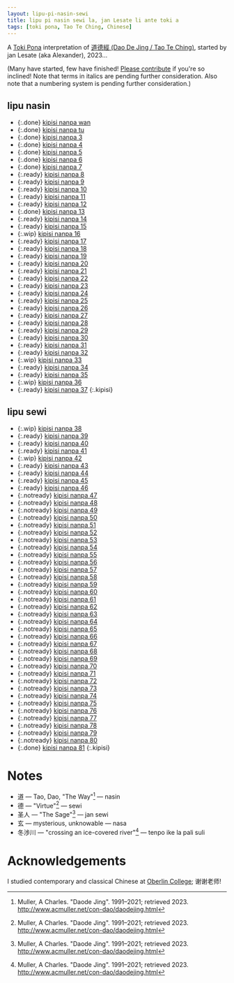 ```yaml
---
layout: lipu-pi-nasin-sewi
title: lipu pi nasin sewi la, jan Lesate li ante toki a
tags: [toki pona, Tao Te Ching, Chinese]
---
```


A [Toki Pona] interpretation of [道德經 (Dao De Jing / Tao Te Ching)](https://en.wikipedia.org/wiki/Tao_Te_Ching), started by jan Lesate (aka Alexander), 2023…

(Many have started, few have finished! [Please contribute](https://github.com/alxndr/blog/tree/main/lipu-pi-nasin-sewi) if you're so inclined! Note that terms in italics are pending further consideration. Also note that a numbering system is pending further consideration.)


## lipu nasin

* {:.done} [kipisi nanpa wan](/lipu-pi-nasin-sewi/1)
* {:.done} [kipisi nanpa tu](/lipu-pi-nasin-sewi/2)
* {:.done} [kipisi nanpa 3](/lipu-pi-nasin-sewi/3)
* {:.done} [kipisi nanpa 4](/lipu-pi-nasin-sewi/4)
* {:.done} [kipisi nanpa 5](/lipu-pi-nasin-sewi/5)
* {:.done} [kipisi nanpa 6](/lipu-pi-nasin-sewi/6)
* {:.done} [kipisi nanpa 7](/lipu-pi-nasin-sewi/7)
* {:.ready} [kipisi nanpa 8](/lipu-pi-nasin-sewi/8)
* {:.ready} [kipisi nanpa 9](/lipu-pi-nasin-sewi/9)
* {:.ready} [kipisi nanpa 10](/lipu-pi-nasin-sewi/10)
* {:.ready} [kipisi nanpa 11](/lipu-pi-nasin-sewi/11)
* {:.ready} [kipisi nanpa 12](/lipu-pi-nasin-sewi/12)
* {:.done} [kipisi nanpa 13](/lipu-pi-nasin-sewi/13)
* {:.ready} [kipisi nanpa 14](/lipu-pi-nasin-sewi/14)
* {:.ready} [kipisi nanpa 15](/lipu-pi-nasin-sewi/15)
* {:.wip} [kipisi nanpa 16](/lipu-pi-nasin-sewi/16)
* {:.ready} [kipisi nanpa 17](/lipu-pi-nasin-sewi/17)
* {:.ready} [kipisi nanpa 18](/lipu-pi-nasin-sewi/18)
* {:.ready} [kipisi nanpa 19](/lipu-pi-nasin-sewi/19)
* {:.ready} [kipisi nanpa 20](/lipu-pi-nasin-sewi/20)
* {:.ready} [kipisi nanpa 21](/lipu-pi-nasin-sewi/21)
* {:.ready} [kipisi nanpa 22](/lipu-pi-nasin-sewi/22)
* {:.ready} [kipisi nanpa 23](/lipu-pi-nasin-sewi/23)
* {:.ready} [kipisi nanpa 24](/lipu-pi-nasin-sewi/24)
* {:.ready} [kipisi nanpa 25](/lipu-pi-nasin-sewi/25)
* {:.ready} [kipisi nanpa 26](/lipu-pi-nasin-sewi/26)
* {:.ready} [kipisi nanpa 27](/lipu-pi-nasin-sewi/27)
* {:.ready} [kipisi nanpa 28](/lipu-pi-nasin-sewi/28)
* {:.ready} [kipisi nanpa 29](/lipu-pi-nasin-sewi/29)
* {:.ready} [kipisi nanpa 30](/lipu-pi-nasin-sewi/30)
* {:.ready} [kipisi nanpa 31](/lipu-pi-nasin-sewi/31)
* {:.ready} [kipisi nanpa 32](/lipu-pi-nasin-sewi/32)
* {:.wip} [kipisi nanpa 33](/lipu-pi-nasin-sewi/33)
* {:.ready} [kipisi nanpa 34](/lipu-pi-nasin-sewi/34)
* {:.ready} [kipisi nanpa 35](/lipu-pi-nasin-sewi/35)
* {:.wip} [kipisi nanpa 36](/lipu-pi-nasin-sewi/36)
* {:.ready} [kipisi nanpa 37](/lipu-pi-nasin-sewi/37)
{:.kipisi}

## lipu sewi

* {:.wip} [kipisi nanpa 38](/lipu-pi-nasin-sewi/38)
* {:.ready} [kipisi nanpa 39](/lipu-pi-nasin-sewi/39)
* {:.ready} [kipisi nanpa 40](/lipu-pi-nasin-sewi/40)
* {:.ready} [kipisi nanpa 41](/lipu-pi-nasin-sewi/41)
* {:.wip} [kipisi nanpa 42](/lipu-pi-nasin-sewi/42)
* {:.ready} [kipisi nanpa 43](/lipu-pi-nasin-sewi/43)
* {:.ready} [kipisi nanpa 44](/lipu-pi-nasin-sewi/44)
* {:.ready} [kipisi nanpa 45](/lipu-pi-nasin-sewi/45)
* {:.ready} [kipisi nanpa 46](/lipu-pi-nasin-sewi/46)
* {:.notready} [kipisi nanpa 47](/lipu-pi-nasin-sewi/47)
* {:.notready} [kipisi nanpa 48](/lipu-pi-nasin-sewi/48)
* {:.notready} [kipisi nanpa 49](/lipu-pi-nasin-sewi/49)
* {:.notready} [kipisi nanpa 50](/lipu-pi-nasin-sewi/50)
* {:.notready} [kipisi nanpa 51](/lipu-pi-nasin-sewi/51)
* {:.notready} [kipisi nanpa 52](/lipu-pi-nasin-sewi/52)
* {:.notready} [kipisi nanpa 53](/lipu-pi-nasin-sewi/53)
* {:.notready} [kipisi nanpa 54](/lipu-pi-nasin-sewi/54)
* {:.notready} [kipisi nanpa 55](/lipu-pi-nasin-sewi/55)
* {:.notready} [kipisi nanpa 56](/lipu-pi-nasin-sewi/56)
* {:.notready} [kipisi nanpa 57](/lipu-pi-nasin-sewi/57)
* {:.notready} [kipisi nanpa 58](/lipu-pi-nasin-sewi/58)
* {:.notready} [kipisi nanpa 59](/lipu-pi-nasin-sewi/59)
* {:.notready} [kipisi nanpa 60](/lipu-pi-nasin-sewi/60)
* {:.notready} [kipisi nanpa 61](/lipu-pi-nasin-sewi/61)
* {:.notready} [kipisi nanpa 62](/lipu-pi-nasin-sewi/62)
* {:.notready} [kipisi nanpa 63](/lipu-pi-nasin-sewi/63)
* {:.notready} [kipisi nanpa 64](/lipu-pi-nasin-sewi/64)
* {:.notready} [kipisi nanpa 65](/lipu-pi-nasin-sewi/65)
* {:.notready} [kipisi nanpa 66](/lipu-pi-nasin-sewi/66)
* {:.notready} [kipisi nanpa 67](/lipu-pi-nasin-sewi/67)
* {:.notready} [kipisi nanpa 68](/lipu-pi-nasin-sewi/68)
* {:.notready} [kipisi nanpa 69](/lipu-pi-nasin-sewi/69)
* {:.notready} [kipisi nanpa 70](/lipu-pi-nasin-sewi/70)
* {:.notready} [kipisi nanpa 71](/lipu-pi-nasin-sewi/71)
* {:.notready} [kipisi nanpa 72](/lipu-pi-nasin-sewi/72)
* {:.notready} [kipisi nanpa 73](/lipu-pi-nasin-sewi/73)
* {:.notready} [kipisi nanpa 74](/lipu-pi-nasin-sewi/74)
* {:.notready} [kipisi nanpa 75](/lipu-pi-nasin-sewi/75)
* {:.notready} [kipisi nanpa 76](/lipu-pi-nasin-sewi/76)
* {:.notready} [kipisi nanpa 77](/lipu-pi-nasin-sewi/77)
* {:.notready} [kipisi nanpa 78](/lipu-pi-nasin-sewi/78)
* {:.notready} [kipisi nanpa 79](/lipu-pi-nasin-sewi/79)
* {:.notready} [kipisi nanpa 80](/lipu-pi-nasin-sewi/80)
* {:.done} [kipisi nanpa 81](/lipu-pi-nasin-sewi/81)
{:.kipisi}


# Notes

* 道 — Tao, Dao, "The Way"[^Muller] — nasin
* 德 — "Virtue"[^Muller] — sewi
* 圣人 — "The Sage"[^Muller] — jan sewi
* 玄 — mysterious, unknowable — nasa
* 冬渉川 — "crossing an ice-covered river"[^Muller] — tenpo ike la pali suli

# Acknowledgements

I studied contemporary and classical Chinese at [Oberlin College](https://oberlin.edu); 谢谢老师!

<style>
  ul.kipisi {
    list-style: '☯︎  ';
    padding-left: 1.5em;
    column-width: 8.6em;
  }
  ul.kipisi li {
  }
  ul.kipisi .done a {
    font-size: 1.1em;
  }
  ul.kipisi .wip {
    list-style: '⭐︎ ';
  }
  ul.kipisi .wip a {
    font-style: italic;
    opacity: 0.8;
  }
  ul.kipisi .ready {
    list-style: '❍ ';
    opacity: 0.5;
  }
  ul.kipisi .ready a {
    color: gray;
    text-decoration: none;
  }
  ul.kipisi .notready {
    list-style: none;
  }
  ul.kipisi .notready a {
    color: gray;
    opacity: 0.6;
    text-decoration: none;
    font-style: italic;
  }
</style>

[^Muller]: Muller, A Charles. "Daode Jing". 1991–2021; retrieved 2023. http://www.acmuller.net/con-dao/daodejing.html

[Toki Pona]: https://tokipona.org

